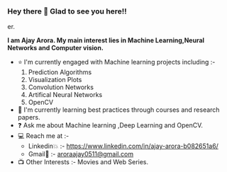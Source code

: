 ### Hey there 👋 Glad to see you here!!

<!--
**Ajay0511/Ajay0511** is a ✨ _special_ ✨ repository because its `README.md` (this file) appears on your GitHub profile.

Here are some ideas to get you started:

- 🔭 I’m currently working on ...
- 🌱 I’m currently learning ...
- 👯 I’m looking to collaborate on ...
- 🤔 I’m looking for help with ...
- 💬 Ask me about ...
- 📫 How to reach me: ...
- 😄 Pronouns: ...
- ⚡ Fun fact: ...
-->er. 
**I am Ajay Arora. My main interest lies in Machine Learning,Neural Networks and Computer vision.**
* :star: I'm currently engaged with Machine learning projects including :-
  1. Prediction Algorithms
  2. Visualization Plots
  3. Convolution Networks
  4. Artifical Neural Networks
  5. OpenCV
* :book: I'm currently learning best practices through courses and research papers.
* :question: Ask me about Machine learning ,Deep Learning and OpenCV.
* :computer: Reach me at :-
    * Linkedin:boom: :- https://www.linkedin.com/in/ajay-arora-b082651a6/
    * Gmail:email: :- aroraajay0511@gmail.com
* :tv: Other Interests :- Movies and Web Series.



